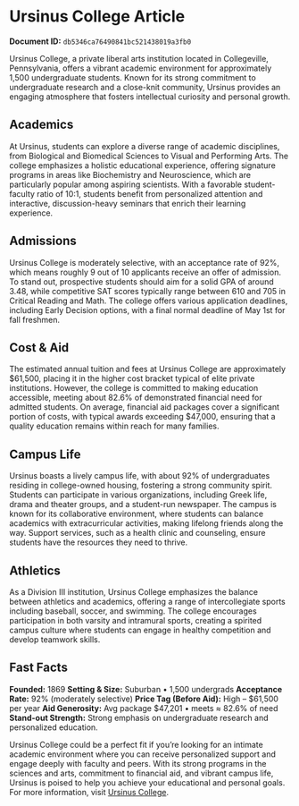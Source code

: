 # Ursinus College Article

**Document ID:** `db5346ca76490841bc521438019a3fb0`

Ursinus College, a private liberal arts institution located in Collegeville, Pennsylvania, offers a vibrant academic environment for approximately 1,500 undergraduate students. Known for its strong commitment to undergraduate research and a close-knit community, Ursinus provides an engaging atmosphere that fosters intellectual curiosity and personal growth.

## Academics
At Ursinus, students can explore a diverse range of academic disciplines, from Biological and Biomedical Sciences to Visual and Performing Arts. The college emphasizes a holistic educational experience, offering signature programs in areas like Biochemistry and Neuroscience, which are particularly popular among aspiring scientists. With a favorable student-faculty ratio of 10:1, students benefit from personalized attention and interactive, discussion-heavy seminars that enrich their learning experience.

## Admissions
Ursinus College is moderately selective, with an acceptance rate of 92%, which means roughly 9 out of 10 applicants receive an offer of admission. To stand out, prospective students should aim for a solid GPA of around 3.48, while competitive SAT scores typically range between 610 and 705 in Critical Reading and Math. The college offers various application deadlines, including Early Decision options, with a final normal deadline of May 1st for fall freshmen.

## Cost & Aid
The estimated annual tuition and fees at Ursinus College are approximately $61,500, placing it in the higher cost bracket typical of elite private institutions. However, the college is committed to making education accessible, meeting about 82.6% of demonstrated financial need for admitted students. On average, financial aid packages cover a significant portion of costs, with typical awards exceeding $47,000, ensuring that a quality education remains within reach for many families.

## Campus Life
Ursinus boasts a lively campus life, with about 92% of undergraduates residing in college-owned housing, fostering a strong community spirit. Students can participate in various organizations, including Greek life, drama and theater groups, and a student-run newspaper. The campus is known for its collaborative environment, where students can balance academics with extracurricular activities, making lifelong friends along the way. Support services, such as a health clinic and counseling, ensure students have the resources they need to thrive.

## Athletics
As a Division III institution, Ursinus College emphasizes the balance between athletics and academics, offering a range of intercollegiate sports including baseball, soccer, and swimming. The college encourages participation in both varsity and intramural sports, creating a spirited campus culture where students can engage in healthy competition and develop teamwork skills.

## Fast Facts
**Founded:** 1869
**Setting & Size:** Suburban • 1,500 undergrads
**Acceptance Rate:** 92% (moderately selective)
**Price Tag (Before Aid):** High – $61,500 per year
**Aid Generosity:** Avg package $47,201 • meets ≈ 82.6% of need
**Stand-out Strength:** Strong emphasis on undergraduate research and personalized education.

Ursinus College could be a perfect fit if you’re looking for an intimate academic environment where you can receive personalized support and engage deeply with faculty and peers. With its strong programs in the sciences and arts, commitment to financial aid, and vibrant campus life, Ursinus is poised to help you achieve your educational and personal goals. For more information, visit [Ursinus College](https://www.petersons.com/college-search/ursinus-college-000_10000361.aspx).
